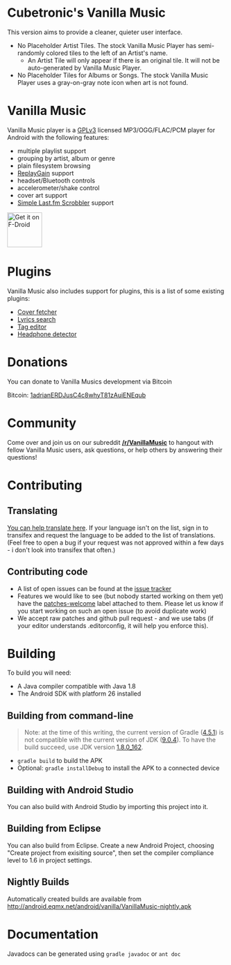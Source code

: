 Cubetronic's Vanilla Music
==========================
This version aims to provide a cleaner, quieter user interface.
* No Placeholder Artist Tiles. The stock Vanilla Music Player has semi-randomly colored tiles to the left of an Artist's name.
  - An Artist Tile will only appear if there is an original tile. It will not be auto-generated by Vanilla Music Player.
* No Placeholder Tiles for Albums or Songs. The stock Vanilla Music Player uses a gray-on-gray note icon when art is not found.

Vanilla Music
=====================

Vanilla Music player is a [GPLv3](LICENSE) licensed MP3/OGG/FLAC/PCM player for Android with the following features:
* multiple playlist support
* grouping by artist, album or genre
* plain filesystem browsing
* [ReplayGain](https://en.wikipedia.org/wiki/ReplayGain) support
* headset/Bluetooth controls
* accelerometer/shake control
* cover art support
* [Simple Last.fm Scrobbler](https://github.com/tgwizard/sls) support

[<img src="https://f-droid.org/badge/get-it-on.png"
      alt="Get it on F-Droid"
      height="80">](https://f-droid.org/app/ch.blinkenlights.android.vanilla)

Plugins
===========

Vanilla Music also includes support for plugins, this is a list of some existing plugins:
* [Cover fetcher](https://play.google.com/store/apps/details?id=com.kanedias.vanilla.coverfetch)
* [Lyrics search](https://play.google.com/store/apps/details?id=com.kanedias.vanilla.lyrics)
* [Tag editor](https://play.google.com/store/apps/details?id=com.kanedias.vanilla.audiotag)
* [Headphone detector](https://play.google.com/store/apps/details?id=ch.blinkenlights.android.vanillaplug)


Donations
===========
You can donate to Vanilla Musics development via Bitcoin

Bitcoin: [1adrianERDJusC4c8whyT81zAuiENEqub](https://blockchain.info/address/1adrianERDJusC4c8whyT81zAuiENEqub)


Community
===========
Come over and join us on our subreddit [**/r/VanillaMusic**](https://www.reddit.com/r/vanillamusic) to hangout with fellow Vanilla Music users, ask questions, or help others by answering their questions!

Contributing
===========

Translating
-----------
[You can help translate here][1]. If your language isn't on the list, sign in to transifex and request the language to be added to the list of translations.
(Feel free to open a bug if your request was not approved within a few days - i don't look into transifex that often.)

Contributing code
---------------
* A list of open issues can be found at the [issue tracker][2]
* Features we would like to see (but nobody started working on them yet) have the [patches-welcome][3] label attached to them. Please let us know if you start working on such an open issue (to avoid duplicate work)
* We accept raw patches and github pull request - and we use tabs (if your editor understands .editorconfig, it will help you enforce this).

Building
========
To build you will need:

 * A Java compiler compatible with Java 1.8
 * The Android SDK with platform 26 installed

Building from command-line
--------------------------
> Note: at the time of this writing, the current version of Gradle ([4.5.1](https://gradle.org/releases/)) is not compatible with the current version of JDK ([9.0.4](http://www.oracle.com/technetwork/java/javase/downloads/jdk9-downloads-3848520.html)). To have the build succeed, use JDK version [1.8.0_162](http://www.oracle.com/technetwork/java/javase/downloads/jdk8-downloads-2133151.html).
 * `gradle build` to build the APK
 * Optional: `gradle installDebug` to install the APK to a connected device

Building with Android Studio
---------------------
You can also build with Android Studio by importing this project into it.

Building from Eclipse
---------------------
You can also build from Eclipse. Create a new Android Project, choosing "Create
project from exisiting source", then set the compiler compliance level to 1.6
in project settings.

Nightly Builds
---------------------
Automatically created builds are available from http://android.eqmx.net/android/vanilla/VanillaMusic-nightly.apk

Documentation
=============
Javadocs can be generated using `gradle javadoc` or `ant doc`


  [1]: https://www.transifex.com/projects/p/vanilla-music-1/
  [2]: https://github.com/vanilla-music/vanilla/issues
  [3]: https://github.com/vanilla-music/vanilla/labels/patches-welcome
